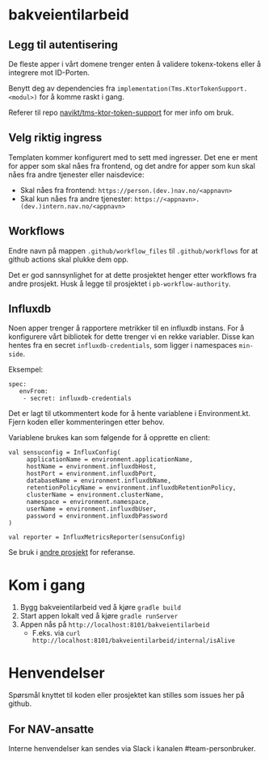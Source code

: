 # bakveientilarbeid




## Legg til autentisering

De fleste apper i vårt domene trenger enten å validere tokenx-tokens eller å integrere mot ID-Porten.

Benytt deg av dependencies fra `implementation(Tms.KtorTokenSupport.<modul>)` for å komme raskt i gang.

Referer til repo [navikt/tms-ktor-token-support](https://github.com/navikt/tms-ktor-token-support) for mer info om bruk.


## Velg riktig ingress

Templaten kommer konfigurert med to sett med ingresser. Det ene er ment for apper som skal nåes fra frontend, og
det andre for apper som kun skal nåes fra andre tjenester eller naisdevice:

- Skal nåes fra frontend: `https://person.(dev.)nav.no/<appnavn>`
- Skal kun nåes fra andre tjenester: `https://<appnavn>.(dev.)intern.nav.no/<appnavn>` 


## Workflows

Endre navn på mappen `.github/workflow_files` til `.github/workflows` for at github actions skal plukke dem opp.

Det er god sannsynlighet for at dette prosjektet henger etter workflows fra andre prosjekt. Husk å legge til prosjektet
i `pb-workflow-authority`.


## Influxdb

Noen apper trenger å rapportere metrikker til en influxdb instans. For å konfigurere vårt bibliotek for dette trenger vi
en rekke variabler. Disse kan hentes fra en secret `influxdb-credentials`, som ligger i namespaces `min-side`.

Eksempel:

```
spec:
   envFrom:
    - secret: influxdb-credentials
```

Det er lagt til utkommentert kode for å hente variablene i Environment.kt. Fjern koden eller kommenteringen etter behov.

Variablene brukes kan som følgende for å opprette en client:

```
val sensuconfig = InfluxConfig(
     applicationName = environment.applicationName,
     hostName = environment.influxdbHost,
     hostPort = environment.influxdbPort,
     databaseName = environment.influxdbName,
     retentionPolicyName = environment.influxdbRetentionPolicy,
     clusterName = environment.clusterName,
     namespace = environment.namespace,
     userName = environment.influxdbUser,
     password = environment.influxdbPassword
)

val reporter = InfluxMetricsReporter(sensuConfig)
```

Se bruk i [andre prosjekt](https://github.com/navikt/dittnav-brukernotifikasjonbestiller) for referanse.

# Kom i gang
1. Bygg bakveientilarbeid ved å kjøre `gradle build`
1. Start appen lokalt ved å kjøre `gradle runServer`
1. Appen nås på `http://localhost:8101/bakveientilarbeid`
   * F.eks. via `curl http://localhost:8101/bakveientilarbeid/internal/isAlive`

# Henvendelser

Spørsmål knyttet til koden eller prosjektet kan stilles som issues her på github.

## For NAV-ansatte

Interne henvendelser kan sendes via Slack i kanalen #team-personbruker.
